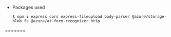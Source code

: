 - Packages used


    `$ npm i express cors express-fileupload body-parser @azure/storage-blob fs @azure/ai-form-recognizer http`

=======
 